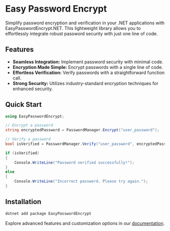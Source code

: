 

# Easy Password Encrypt

Simplify password encryption and verification in your .NET applications with EasyPasswordEncrypt.NET. This lightweight library allows you to effortlessly integrate robust password security with just one line of code.

## Features

- **Seamless Integration:** Implement password security with minimal code.
- **Encryption Made Simple:** Encrypt passwords with a single line of code.
- **Effortless Verification:** Verify passwords with a straightforward function call.
- **Strong Security:** Utilizes industry-standard encryption techniques for enhanced security.

## Quick Start

```csharp
using EasyPasswordEncrypt;

// Encrypt a password
string encryptedPassword = PasswordManager.Encrypt("user_password");

// Verify a password
bool isVerified = PasswordManager.Verify("user_password", encryptedPassword);

if (isVerified)
{
    Console.WriteLine("Password verified successfully!");
}
else
{
    Console.WriteLine("Incorrect password. Please try again.");
}
```

## Installation

```bash
dotnet add package EasyPasswordEncrypt
```

Explore advanced features and customization options in our [documentation](docs/).
